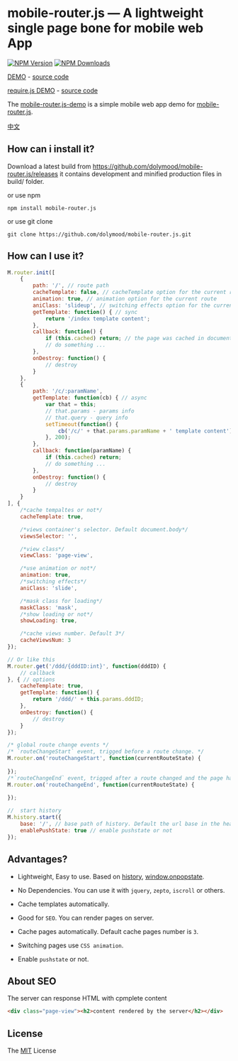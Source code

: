 mobile-router.js — A lightweight single page bone for mobile web App
=


[![NPM Version][npm-image]][npm-url]
[![NPM Downloads][downloads-image]][downloads-url]


[DEMO](http://demo.aijc.net/js/M/examples/) - [source code](https://github.com/dolymood/mobile-router.js/blob/master/examples/index.html)

[require.js DEMO](http://demo.aijc.net/js/M/examples/requirejs/) - [source code](https://github.com/dolymood/mobile-router.js/blob/master/examples/requirejs/index.html)

The [mobile-router.js-demo](https://github.com/dolymood/mobile-router.js-demo) is a simple mobile web app demo for [mobile-router.js](https://github.com/dolymood/mobile-router.js).

[中文](https://github.com/dolymood/mobile-router.js/blob/master/README-zh_CN.md)

## How can i install it?

Download a latest build from <https://github.com/dolymood/mobile-router.js/releases> it contains development and minified production files in build/ folder.

or use npm

	npm install mobile-router.js

or use git clone

	git clone https://github.com/dolymood/mobile-router.js.git

## How can I use it?

```js
M.router.init([
	{
		path: '/', // route path
		cacheTemplate: false, // cacheTemplate option for the current route
		animation: true, // animation option for the current route
		aniClass: 'slideup', // switching effects option for the current route
		getTemplate: function() { // sync
			return '/index template content';
		},
		callback: function() {
			if (this.cached) return; // the page was cached in document.
			// do something ...
		},
		onDestroy: function() {
			// destroy
		}
	},
	{
		path: '/c/:paramName',
		getTemplate: function(cb) { // async
			var that = this;
			// that.params - params info
			// that.query - query info
			setTimeout(function() {
				cb('/c/' + that.params.paramName + ' template content');
			}, 200);
		},
		callback: function(paramName) {
			if (this.cached) return;
			// do something ...
		},
		onDestroy: function() {
			// destroy
		}
	}
], {
	/*cache tempaltes or not*/
	cacheTemplate: true,

	/*views container's selector. Default document.body*/
	viewsSelector: '',

	/*view class*/
	viewClass: 'page-view',

	/*use animation or not*/
	animation: true,
	/*switching effects*/
	aniClass: 'slide',

	/*mask class for loading*/
	maskClass: 'mask',
	/*show loading or not*/
	showLoading: true,

	/*cache views number. Default 3*/
	cacheViewsNum: 3
});

// Or like this
M.router.get('/ddd/{dddID:int}', function(dddID) {
	// callback
}, { // options
	cacheTemplate: true,
	getTemplate: function() {
		return '/ddd/' + this.params.dddID;
	},
	onDestroy: function() {
		// destroy
	}
});

/* global route change events */
/* `routeChangeStart` event, trigged before a route change. */
M.router.on('routeChangeStart', function(currentRouteState) {
	
});
/*`routeChangeEnd` event, trigged after a route changed and the page has been shown.*/
M.router.on('routeChangeEnd', function(currentRouteState) {
	
});

//  start history
M.history.start({
	base: '/', // base path of history. Default the url base in the head of your main html file (<base href="/my-base">) or '/'
	enablePushState: true // enable pushstate or not
});

```

## Advantages?

* Lightweight, Easy to use. Based on [history](https://developer.mozilla.org/en-US/docs/Web/Guide/API/DOM/Manipulating_the_browser_history), [window.onpopstate](https://developer.mozilla.org/en-US/docs/WindowEventHandlers.onpopstate).

* No Dependencies. You can use it with `jquery`, `zepto`, `iscroll` or others.

* Cache templates automatically.

* Good for `SEO`. You can render pages on server.

* Cache pages automatically. Default cache pages number is `3`.

* Switching pages use `CSS animation`.

* Enable `pushstate` or not.

## About SEO

The server can response HTML with cpmplete content

```html
<div class="page-view"><h2>content rendered by the server</h2></div>
```

## License

The [MIT](https://github.com/dolymood/M/blob/master/LICENSE) License

[npm-image]: https://img.shields.io/npm/v/mobile-router.js.svg?style=flat
[npm-url]: https://npmjs.org/package/mobile-router.js
[downloads-image]: https://img.shields.io/npm/dm/mobile-router.js.svg?style=flat
[downloads-url]: https://npmjs.org/package/mobile-router.js
